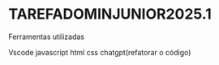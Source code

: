 # TAREFADOMINJUNIOR2025.1
Ferramentas utilizadas

Vscode 
javascript
html
css
chatgpt(refatorar o código)